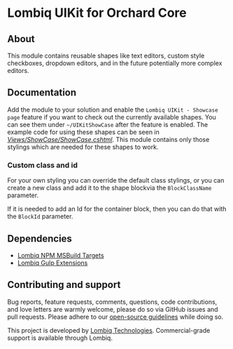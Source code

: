 # Lombiq UIKit for Orchard Core



## About

This module contains reusable shapes like text editors, custom style checkboxes, dropdown editors, and in the future potentially more complex editors.


## Documentation

Add the module to your solution and enable the `Lombiq UIKit - Showcase page` feature if you want to check out the currently available shapes. You can see them under `~/UIKitShowCase` after the feature is enabled. The example code for using these shapes can be seen in *[Views/ShowCase/ShowCase.cshtml](Views/ShowCase/ShowCase.cshtml)*.
This module contains only those stylings which are needed for these shapes to work.

### Custom class and id

For your own styling you can override the default class stylings, or you can create a new class and add it to the shape blockvia the `BlockClassName` parameter.

If it is needed to add an Id for the container block, then you can do that with the `BlockId` parameter.


## Dependencies
- [Lombiq NPM MSBuild Targets](https://github.com/Lombiq/NPM-Targets)
- [Lombiq Gulp Extensions](https://github.com/Lombiq/Gulp-Extensions)


## Contributing and support

Bug reports, feature requests, comments, questions, code contributions, and love letters are warmly welcome, please do so via GitHub issues and pull requests. Please adhere to our [open-source guidelines](https://lombiq.com/open-source-guidelines) while doing so.

This project is developed by [Lombiq Technologies](https://lombiq.com/). Commercial-grade support is available through Lombiq.
